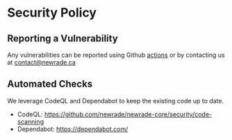 # Security Policy

<!-- ## Supported Versions -->

## Reporting a Vulnerability

Any vulnerabilities can be reported using Github
[actions](https://github.com/newrade/newrade-core/issues) or by contacting us at
[contact@newrade.ca](mailto:contact@newrade.ca)

## Automated Checks

We leverage CodeQL and Dependabot to keep the existing code up to date.

- CodeQL: https://github.com/newrade/newrade-core/security/code-scanning
- Dependabot: https://dependabot.com/
